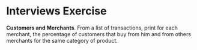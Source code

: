 Interviews Exercise
===================

**Customers and Merchants**. From a list of transactions, print for each
merchant, the percentage of customers that buy from him and from others
merchants for the same category of product.